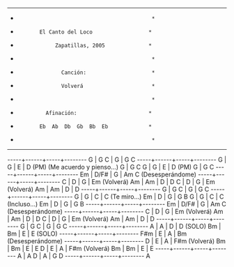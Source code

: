 **************************************************
*                                                *
*            El Canto del Loco                  *
*                 Zapatillas, 2005              *
*                                                *
*                   Canción:                     *
*                   Volverá                      *
*                                                *
*              Afinación:                       *
*            Eb  Ab  Db  Gb  Bb  Eb             *
*                                                *
**************************************************

-----+------+-----+--------
G    | G C  | G   | G C
-----+------+-----+--------
G    | G    | E   | D (PM) (Me acuerdo y pienso...)
G    | G C
G    | G    | E   | D (PM)
G    | G C
-----+------+-----+--------
Em   | D/F# | G   | Am C (Desesperándome)
-----+------+-----+--------
C    | D    | G   | Em (Volverá)
Am   | Am   | D   | D
C    | D    | G   | Em (Volverá)
Am   | Am   | D   | D
-----+------+-----+--------
G    | G C  | G   | G C
-----+------+-----+--------
G    | G    | C   | C (Te miro...)
Em   | D    | G   | G B
G    | G    | C   | C (Incluso...)
Em   | D    | G   | G B
-----+------+-----+--------
Em   | D/F# | G   | Am C (Desesperándome)
-----+------+-----+--------
C    | D    | G   | Em (Volverá)
Am   | Am   | D   | D
C    | D    | G   | Em (Volverá)
Am   | Am   | D   | D
-----+------+-----+--------
G    | G C  | G   | G C
-----+------+-----+--------
A    | A    | D   | D (SOLO)
Bm   | Bm   | E   | E (SOLO)
-----+------+-----+--------
F#m  | E    | A   | Bm (Desesperándome)
-----+------+-----+--------
D    | E    | A   | F#m (Volverá)
Bm   | Bm   | E   | E
D    | E    | A   | F#m (Volverá)
Bm   | Bm   | E   | E
-----+------+-----+--------
A    | A D  | A   | G D
-----+------+-----+--------
A
